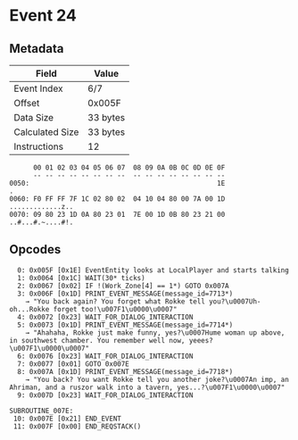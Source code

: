 # Event 24

## Metadata

| Field           | Value    |
|-----------------|----------|
| Event Index     | 6/7      |
| Offset          | 0x005F   |
| Data Size       | 33 bytes |
| Calculated Size | 33 bytes |
| Instructions    | 12       |

```
      00 01 02 03 04 05 06 07  08 09 0A 0B 0C 0D 0E 0F
      -- -- -- -- -- -- -- --  -- -- -- -- -- -- -- --
0050:                                               1E                 .
0060: F0 FF FF 7F 1C 02 80 02  04 10 04 80 00 7A 00 1D  .............z..
0070: 09 80 23 1D 0A 80 23 01  7E 00 1D 0B 80 23 21 00  ..#...#.~....#!.
```

## Opcodes

```
  0: 0x005F [0x1E] EventEntity looks at LocalPlayer and starts talking
  1: 0x0064 [0x1C] WAIT(30* ticks)
  2: 0x0067 [0x02] IF !(Work_Zone[4] == 1*) GOTO 0x007A
  3: 0x006F [0x1D] PRINT_EVENT_MESSAGE(message_id=7713*)
    → "You back again? You forget what Rokke tell you?\u0007Uh-oh...Rokke forget too!\u007F1\u0000\u0007"
  4: 0x0072 [0x23] WAIT_FOR_DIALOG_INTERACTION
  5: 0x0073 [0x1D] PRINT_EVENT_MESSAGE(message_id=7714*)
    → "Ahahaha, Rokke just make funny, yes?\u0007Hume woman up above, in southwest chamber. You remember well now, yeees?\u007F1\u0000\u0007"
  6: 0x0076 [0x23] WAIT_FOR_DIALOG_INTERACTION
  7: 0x0077 [0x01] GOTO 0x007E
  8: 0x007A [0x1D] PRINT_EVENT_MESSAGE(message_id=7718*)
    → "You back? You want Rokke tell you another joke?\u0007An imp, an Ahriman, and a ruszor walk into a tavern, yes...?\u007F1\u0000\u0007"
  9: 0x007D [0x23] WAIT_FOR_DIALOG_INTERACTION

SUBROUTINE_007E:
 10: 0x007E [0x21] END_EVENT
 11: 0x007F [0x00] END_REQSTACK()
```
